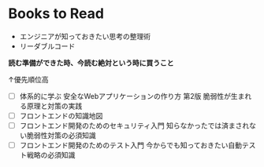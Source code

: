 # Books to Read

- エンジニアが知っておきたい思考の整理術
- リーダブルコード

**読む準備ができた時、今読む絶対という時に買うこと**

↑優先順位高

- [ ] 体系的に学ぶ 安全なWebアプリケーションの作り方 第2版 脆弱性が生まれる原理と対策の実践
- [ ] フロントエンドの知識地図
- [ ] フロントエンド開発のためのセキュリティ入門 知らなかったでは済まされない脆弱性対策の必須知識
- [ ] フロントエンド開発のためのテスト入門 今からでも知っておきたい自動テスト戦略の必須知識